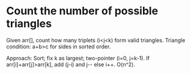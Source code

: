 # Count the number of possible triangles
Given arr[], count how many triplets (i<j<k) form valid triangles. Triangle condition: a+b>c for sides in sorted order.

Approach: Sort; fix k as largest; two-pointer (i=0, j=k-1). If arr[i]+arr[j]>arr[k], add (j-i) and j-- else i++. O(n^2).


